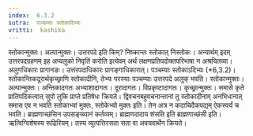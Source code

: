 ```yaml
---
index:  6.3.2
sutra:  पञ्चम्याः स्तोकादिभ्यः
vritti:  kashika 
---
```


स्तोकान्मुक्तः। अल्पान्मुक्तः। उत्तरपदे इति किम्? निष्क्रान्तः स्तोकात् निस्तोकः। अन्यार्थम् इदम् उत्तरपदग्रहणम् इह अप्यलुको निवृतिं करोति इत्येवम् अर्थं लक्षणप्रतिपदोक्तपरिभाषा न अश्रयितव्या। अलुगधिकारः प्रागानङः। उत्तरपदाधिकारः प्रागङ्गाधिकारात्। पञ्चम्याः स्तोकाऽदिभ्यः (*6,3.2)। स्तोकान्तिकदूरार्थकृच्छ्राणि स्तोकादीनि, तेभ्यः परस्याः पञ्चम्याः उत्तरपदे अलुक् भवति। स्तोकान्मुक्तः। अल्पान्मुक्तः। अन्तिकादगतः अभ्याशादागतः। दूरादागतः। विप्रकृष्टादागतः। कृच्छ्रान्मुक्तः। समासे कृते प्रातिपदिकत्वात् सुपो लुकि प्राप्ते प्रतिषेधः क्रियते। द्विवचनबहुवचनान्तानां तु स्तोकादीनाम् अनभिधानात् समास एव न भवति स्तोकाभ्यां मुक्तः, स्तोकेभ्यो मुक्तः इति। तेन अत्र न कदाचिदैकपद्यम् ऐकस्वर्यं च भवति। ब्राह्मणाच्छंसिन उपसङ्ख्यानं कर्तव्यम्। ब्राह्मणदादाय शंसति इति ब्राह्मणाच्छंसी इति। ऋत्विग्विशेषस्य रूढिरियम्। तस्य व्युत्पत्तिरसता सता वा अवयवार्थेन क्रियते।

